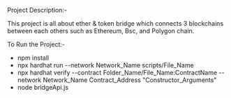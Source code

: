 Project Description:-

This project is all about ether & token bridge  which connects 3 blockchains between each others such as Ethereum, Bsc, and Polygon chain.

To Run the Project:-

- npm install
- npx hardhat run --network Network_Name scripts/File_Name
- npx hardhat verify --contract Folder_Name/File_Name:ContractName --network Network_Name Contract_Address "Constructor_Arguments"
- node bridgeApi.js